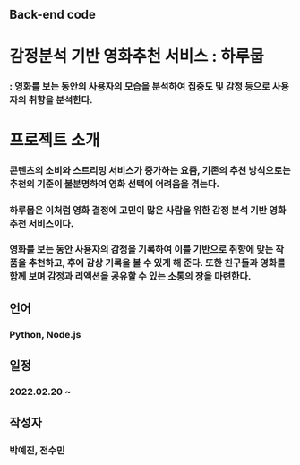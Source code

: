 ## Back-end code

# 감정분석 기반 영화추천 서비스 : 하루뭅
### : 영화를 보는 동안의 사용자의 모습을 분석하여 집중도 및 감정 등으로 사용자의 취향을 분석한다.

# 프로젝트 소개
### 콘텐츠의 소비와 스트리밍 서비스가 증가하는 요즘, 기존의 추천 방식으로는 추천의 기준이 불분명하여 영화 선택에 어려움을 겪는다. 
### 하루뭅은 이처럼 영화 결정에 고민이 많은 사람을 위한 감정 분석 기반 영화 추천 서비스이다. 
### 영화를 보는 동안 사용자의 감정을 기록하여 이를 기반으로 취향에 맞는 작품을 추천하고, 후에 감상 기록을 볼 수 있게 해 준다. 또한 친구들과 영화를 함께 보며 감정과 리액션을 공유할 수 있는 소통의 장을 마련한다.

## 언어
### Python, Node.js
## 일정
### 2022.02.20 ~
## 작성자 
### 박예진, 전수민